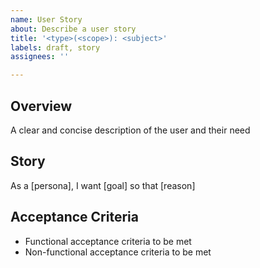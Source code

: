 ```yaml
---
name: User Story
about: Describe a user story
title: '<type>(<scope>): <subject>'
labels: draft, story
assignees: ''

---
```


## Overview

A clear and concise description of the user and their need

## Story

As a [persona], I want [goal] so that [reason]

## Acceptance Criteria

- Functional acceptance criteria to be met
- Non-functional acceptance criteria to be met
